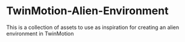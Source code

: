 # TwinMotion-Alien-Environment
This is a collection of assets to use as inspiration for creating an alien environment in TwinMotion
